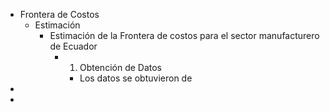 - Frontera de Costos
	- Estimación
		- Estimación de la Frontera de costos para el sector manufacturero de Ecuador
			- 1. Obtención de Datos
				- Los datos se obtuvieron de
-
-